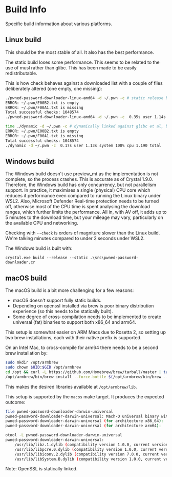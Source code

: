 # Build Info

Specific build information about various platforms.

## Linux build

This should be the most stable of all. It also has the best performance.

The static build loses some performance. This seems to be related to the use of musl rather than glibc. This has been made to be easily redistributable.

This is how check behaves against a downloaded list with a couple of files deliberately altered (one empty, one missing):

```bash
./pwned-password-downloader-linux-amd64 -d ~/.pwn -c # static release build
ERROR: ~/.pwn/E00B2.txt is empty
ERROR: ~/.pwn/F00A1.txt is missing
Total successful checks: 1048574
./pwned-password-downloader-linux-amd64 -d ~/.pwn -c  0.35s user 1.14s system 56% cpu 2.632 total

time ./dynamic -d ~/.pwn -c # dynamically linked against glibc et al, built with --release
ERROR: ~/.pwn/E00B2.txt is empty
ERROR: ~/.pwn/F00A1.txt is missing
Total successful checks: 1048574
./dynamic -d ~/.pwn -c  0.17s user 1.13s system 108% cpu 1.190 total
```

## Windows build

The Windows build doesn't use preview_mt as the implementation is not complete, so the process crashes. This is accurate as of Crystal 1.9.0. Therefore, the Windows build has only concurrency, but not parallelism support. In practice, it maximises a single (physical) CPU core which reduces it performance even compared to running the Linux binary under WSL2. Also, Microsoft Defender Real-time protection needs to be turned off, otherwise most of the CPU time is spent analysing the download ranges, which further limits the performance. All in, with AV off, it adds up to 5 minutes to the download time, but your mileage may vary, particularly on the available CPU and networking.

Checking with `--check` is orders of magniture slower than the Linux build. We're talking minutes compared to under 2 seconds under WSL2.

The Windows build is built with:

```
crystal.exe build --release --static .\src\pwned-password-downloader.cr
```

## macOS build

The macOS build is a bit more challenging for a few reasons:

 * macOS doesn't support fully static builds.
 * Depending on openssl installed via brew is poor binary distribution experience (so this needs to be statically built).
 * Some degree of cross-compilation needs to be implemented to create universal (fat) binaries to support both x86_64 and arm64.

This setup is somewhat easier on ARM Macs due to Rosetta 2, so setting up two brew installations, each with their native prefix is supported.

On an Intel Mac, to cross-compile for arm64 there needs to be a second brew installation by:

```bash
sudo mkdir /opt/armbrew
sudo chown $UID:$GID /opt/armbrew
cd /opt && curl -L https://github.com/Homebrew/brew/tarball/master | tar xz --strip 1 -C armbrew
/opt/armbrew/bin/brew install --force-bottle $(/opt/armbrew/bin/brew --cache --bottle-tag=arm64_big_sur openssl)
```

This makes the desired libraries available at `/opt/armbrew/lib`.

This setup is supported by the `macos` make target. It produces the expected outcome:

```bash
file pwned-password-downloader-darwin-universal
pwned-password-downloader-darwin-universal: Mach-O universal binary with 2 architectures: [x86_64:Mach-O 64-bit executable x86_64] [arm64]
pwned-password-downloader-darwin-universal (for architecture x86_64):	Mach-O 64-bit executable x86_64
pwned-password-downloader-darwin-universal (for architecture arm64):	Mach-O 64-bit executable arm64

otool -L pwned-password-downloader-darwin-universal
pwned-password-downloader-darwin-universal:
	/usr/lib/libz.1.dylib (compatibility version 1.0.0, current version 1.2.11)
	/usr/lib/libpcre.0.dylib (compatibility version 1.0.0, current version 1.1.0)
	/usr/lib/libiconv.2.dylib (compatibility version 7.0.0, current version 7.0.0)
	/usr/lib/libSystem.B.dylib (compatibility version 1.0.0, current version 1311.0.0)
```

Note: OpenSSL is statically linked.
